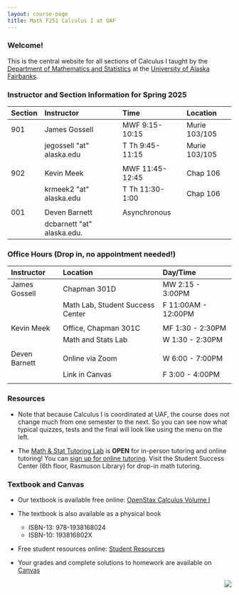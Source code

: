 ```yaml
---
layout: course-page
title: Math F251 Calculus I at UAF
---
```


### Welcome!

This is the central website for all sections of Calculus I 
taught by the [Department of Mathematics and Statistics](http://www.uaf.edu/dms)
at the [University of Alaska Fairbanks](http://www.uaf.edu).

### Instructor and Section Information for Spring 2025

| Section | Instructor                  |    | Time             | Location |
| :-------|:----------------------------|----| :----------------| :--------|
| 901     | James Gossell               |    | MWF 9:15-10:15   | Murie 103/105 |
|         | jegossell "at" alaska.edu   |    | T Th  9:45-11:15 | Murie 103/105 |
||||||
| 902     | Kevin Meek                |    | MWF 11:45-12:45  | Chap 106 |
|         | krmeek2 "at" alaska.edu   |    | T Th  11:30-1:00 | Chap 106 |
||||||
| 001     | Deven Barnett                 |    | Asynchronous    |       |
|         | dcbarnett "at" alaska.edu.   |    |    |       |

### Office Hours (Drop in, no appointment needed!)

| Instructor| Location | Day/Time |
| :---------| :------------| :----------|
| James Gossell | Chapman 301D | MW 2:15 - 3:00PM|
|| Math Lab, Student Success Center | F 11:00AM - 12:00PM|
||||
| Kevin Meek | Office, Chapman 301C | MF 1:30 - 2:30PM|
|| Math and Stats Lab | W 1:30 - 2:30PM |
||||
| Deven Barnett | Online via Zoom | W 6:00 - 7:00PM|
|| Link in Canvas | F 3:00 - 4:00PM|
||||


### Resources

* Note that because Calculus I is coordinated at UAF, the course does not change much from one semester to the next. So you can see now what typical quizzes, tests and the final will look like using the menu on the left.

* The [Math & Stat Tutoring Lab](https://www.uaf.edu/dms/mathlab/index.php) is **OPEN** for in-person tutoring and online tutoring!  You can [sign up for online tutoring](https://fairbanks.go-redrock.com/). Visit the Student Success Center (6th floor, Rasmuson Library) for drop-in math tutoring.

### Textbook and Canvas

- Our textbook is available free online: [OpenStax Calculus Volume I](https://openstax.org/details/books/calculus-volume-1)
- The textbook is also available as a physical book
    - ISBN-13: 978-1938168024
    - ISBN-10: 193816802X
- Free student resources online: [Student Resources](https://openstax.org/details/books/calculus-volume-1?Student%20resources)
- Your grades and complete solutions to homework are available on [Canvas](https://www.uaf.edu/uaf/current/canvas.php)

  [<img src="GitHub-Mark-32px.png" align="right">](https://github.com/uaf-math251/uaf-math251.github.io "github repository for this site")
